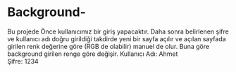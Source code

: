 # Background-
Bu projede Önce kullanıcımız bir giriş yapacaktır. Daha sonra belirlenen şifre ve kullanıcı adı doğru girildiği takdirde yeni bir sayfa açılır ve açılan sayfada 
girilen renk değerine göre (RGB de olabilir) manuel de olur. Buna göre background girilen renge göre değişir.
Kullanıcı Adı: Ahmet <br>
Şifre: 1234
